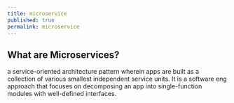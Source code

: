 ```yaml
---
title: microservice
published: true
permalink: microservice
---
```


## **What are Microservices?**
a service-oriented architecture pattern wherein apps are built as a collection of various smallest independent service units. It is a software eng approach that focuses on decomposing an app into single-function modules with well-defined interfaces.